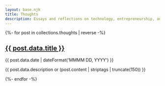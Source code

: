 ```yaml
---
layout: base.njk
title: Thoughts
description: Essays and reflections on technology, entrepreneurship, and personal growth.
---
```


<div class="blog-list">
    {%- for post in collections.thoughts | reverse -%}
    <article>
        <h2><a href="{{ post.url }}">{{ post.data.title }}</a></h2>
        <time datetime="{{ post.data.date | dateFormat('YYYY-MM-DD') }}" class="post-date">{{ post.data.date | dateFormat('MMMM DD, YYYY') }}</time>
        <p class="post-description">{{ post.data.description or (post.content | striptags | truncate(150)) }}</p>
    </article>
    {%- endfor -%}
</div>